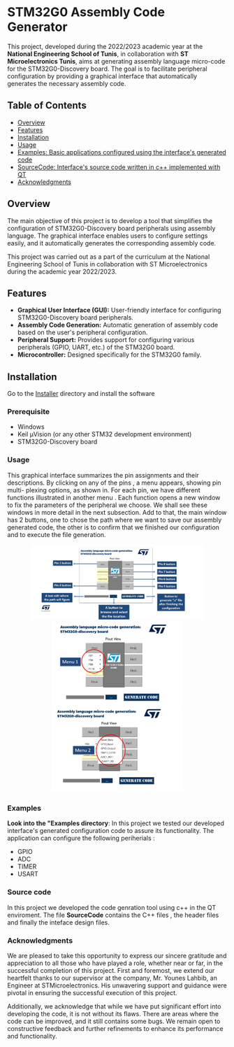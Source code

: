 # STM32G0 Assembly Code Generator

This project, developed during the 2022/2023 academic year at the **National Engineering School of Tunis**, in collaboration with **ST Microelectronics Tunis**, aims at generating assembly language micro-code for the STM32G0-Discovery board. The goal is to facilitate peripheral configuration by providing a graphical interface that automatically generates the necessary assembly code.

## Table of Contents
- [Overview](#overview)
- [Features](#features)
- [Installation](#installation)
- [Usage](#usage)
- [Examples: Basic applications configured using the interface's generated code ](#Examples)
- [SourceCode: Interface's source code written in c++ implemented with QT](#Source-Code)
- [Acknowledgments](#acknowledgments)

## Overview

The main objective of this project is to develop a tool that simplifies the configuration of STM32G0-Discovery board peripherals using assembly language. The graphical interface enables users to configure settings easily, and it automatically generates the corresponding assembly code.

This project was carried out as a part of the curriculum at the National Engineering School of Tunis in collaboration with ST Microelectronics during the academic year 2022/2023.

## Features

- **Graphical User Interface (GUI):** User-friendly interface for configuring STM32G0-Discovery board peripherals.
- **Assembly Code Generation:** Automatic generation of assembly code based on the user's peripheral configuration.
- **Peripheral Support:** Provides support for configuring various peripherals (GPIO, UART, etc.) of the STM32G0 board.
- **Microcontroller:** Designed specifically for the STM32G0 family.

## Installation
   Go to the [Installer](https://github.com/OussamaMouin/STM32G0CubeAssembly/blob/main/Installer) directory and install the software

### Prerequisite

- Windows
- Keil µVision (or any other STM32 development environment)
- STM32G0-Discovery board

### Usage

This graphical interface summarizes the pin assignments and their descriptions. By clicking
on any of the pins , a menu appears, showing pin multi- plexing options, as shown in.
For each pin, we have different functions illustrated in another menu . Each function opens
a new window to fix the parameters of the peripheral we choose. We shall see these windows in
more detail in the next subsection. Add to that, the main window has 2 buttons, one to chose
the path where we want to save our assembly generated code, the other is to confirm that we
finished our configuration and to execute the file generation.
<p align="center">
    <img src="Images/Main_Menu.png" alt = "Pin Menu" width="400"/>
   
   <img src="Images/PinMenu1.png" alt = "Pin Menu" width="300"/>
    
   <img src="Images/PinMenu2.png" alt = "Pin Menu" width="300"/>
 
</p>

### Examples
**Look into the "Examples directory**:
In this project we tested our developed interface's generated configuration code to assure its functionality. The application can configure the following periherials :
<ul>
  <li>GPIO</li>
  <li>ADC</li>
  <li>TIMER</li>
  <li>USART</li>
</ul>

### Source code

In this project we developed the code genration tool using c++ in the QT enviroment. The file **SourceCode** contains the C++ files , the header files and finally the inteface design files.

### Acknowledgments

We are pleased to take this opportunity to express our sincere gratitude and appreciation to all those who have played a role, whether near or far, in the successful completion of this project. First and foremost, we extend our heartfelt thanks to our supervisor at the company, Mr. Younes Lahbib, an Engineer at STMicroelectronics. His unwavering support and guidance were pivotal in ensuring the successful execution of this project.

Additionally, we acknowledge that while we have put significant effort into developing the code, it is not without its flaws. There are areas where the code can be improved, and it still contains some bugs. We remain open to constructive feedback and further refinements to enhance its performance and functionality.

